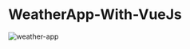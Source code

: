 # WeatherApp-With-VueJs

![weather-app](https://user-images.githubusercontent.com/74255678/161405994-19b12e6c-9a9b-4dec-9b3c-a73196567d02.png)
